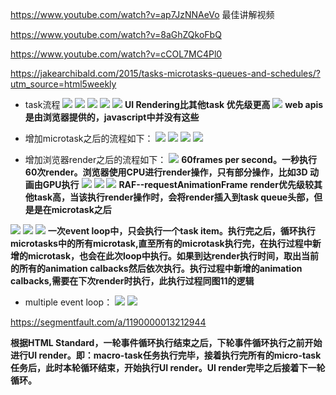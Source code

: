 
https://www.youtube.com/watch?v=ap7JzNNAeVo   最佳讲解视频

https://www.youtube.com/watch?v=8aGhZQkoFbQ

https://www.youtube.com/watch?v=cCOL7MC4Pl0

https://jakearchibald.com/2015/tasks-microtasks-queues-and-schedules/?utm_source=html5weekly

- task流程
![](1.PNG)
![](2.PNG)
![](3.PNG)
![](6.PNG)
![](4.PNG)
	**UI Rendering比其他task 优先级更高**
![](5.PNG)
	**web apis是由浏览器提供的，javascript中并没有这些**

- 增加microtask之后的流程如下：
![](7.PNG)
![](8.PNG)
![](9.PNG)
![](10.PNG)

- 增加浏览器render之后的流程如下：
![](11.PNG)
	**60frames per second。一秒执行60次render。浏览器使用CPU进行render操作，只有部分操作，比如3D 动画由GPU执行**
![](12.PNG)
![](13.PNG)
![](14.PNG)
	**RAF--requestAnimationFrame**
    **render优先级较其他task高，当该执行render操作时，会将render插入到task queue头部，但是是在microtask之后**
    
![](15.PNG)
![](16.PNG)
![](17.PNG)
   **一次event loop中，只会执行一个task item。执行完之后，循环执行microtasks中的所有microtask,直至所有的microtask执行完，在执行过程中新增的microtask，也会在此次loop中执行。如果到达render执行时间，取出当前的所有的animation calbacks然后依次执行。执行过程中新增的animation calbacks,需要在下次render时执行，此执行过程同图11的逻辑**
   
- multiple event loop：
![](18.PNG)
![](19.PNG)



https://segmentfault.com/a/1190000013212944

**根据HTML Standard，一轮事件循环执行结束之后，下轮事件循环执行之前开始进行UI render。即：macro-task任务执行完毕，接着执行完所有的micro-task任务后，此时本轮循环结束，开始执行UI render。UI render完毕之后接着下一轮循环。**
